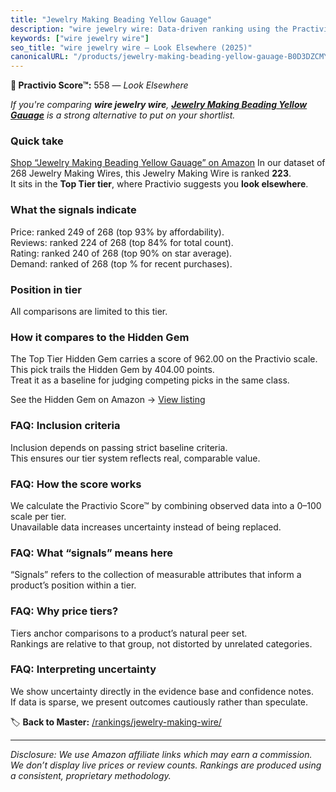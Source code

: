```yaml
---
title: "Jewelry Making Beading Yellow Gauage"
description: "wire jewelry wire: Data-driven ranking using the Practivio Score™. Positioned by quality, value, demand, findability, momentum."
keywords: ["wire jewelry wire"]
seo_title: "wire jewelry wire — Look Elsewhere (2025)"
canonicalURL: "/products/jewelry-making-beading-yellow-gauage-B0D3DZCMYS/"
---
```


**🚫 Practivio Score™:** 558 — _Look Elsewhere_


*If you're comparing **wire jewelry wire**, **[Jewelry Making Beading Yellow Gauage](https://www.amazon.com/dp/B0D3DZCMYS?tag=practivio-20)** is a strong alternative to put on your shortlist.*
### Quick take
[Shop “Jewelry Making Beading Yellow Gauage” on Amazon](https://www.amazon.com/dp/B0D3DZCMYS?tag=practivio-20)
In our dataset of 268 Jewelry Making Wires, this Jewelry Making Wire is ranked **223**.  
It sits in the **Top Tier tier**, where Practivio suggests you **look elsewhere**.

### What the signals indicate
Price: ranked 249 of 268 (top 93% by affordability).  
Reviews: ranked 224 of 268 (top 84% for total count).  
Rating: ranked 240 of 268 (top 90% on star average).  
Demand: ranked  of 268 (top % for recent purchases).

### Position in tier
All comparisons are limited to this tier.

### How it compares to the Hidden Gem
The Top Tier Hidden Gem carries a score of 962.00 on the Practivio scale.  
This pick trails the Hidden Gem by 404.00 points.  
Treat it as a baseline for judging competing picks in the same class.  

See the Hidden Gem on Amazon → [View listing](https://www.amazon.com/dp/B00BOZ79UO?tag=practivio-20)

### FAQ: Inclusion criteria
Inclusion depends on passing strict baseline criteria.  
This ensures our tier system reflects real, comparable value.

### FAQ: How the score works
We calculate the Practivio Score™ by combining observed data into a 0–100 scale per tier.  
Unavailable data increases uncertainty instead of being replaced.

### FAQ: What “signals” means here
“Signals” refers to the collection of measurable attributes that inform a product’s position within a tier.

### FAQ: Why price tiers?
Tiers anchor comparisons to a product’s natural peer set.  
Rankings are relative to that group, not distorted by unrelated categories.

### FAQ: Interpreting uncertainty
We show uncertainty directly in the evidence base and confidence notes.  
If data is sparse, we present outcomes cautiously rather than speculate.


🏷️ **Back to Master:** [/rankings/jewelry-making-wire/](/rankings/jewelry-making-wire/)

---
_Disclosure: We use Amazon affiliate links which may earn a commission. We don’t display live prices or review counts. Rankings are produced using a consistent, proprietary methodology._
